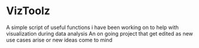 # VizToolz

A simple script of useful functions i have been working on to help with visualization during data analysis
An on going project that get edited as new use cases arise or new ideas come to mind